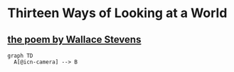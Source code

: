 # Thirteen Ways of Looking at a World

## [the poem by Wallace Stevens](https://www.poetryfoundation.org/poems/45236/thirteen-ways-of-looking-at-a-blackbird)

```mermaid
graph TD
  A[@icn-camera] --> B
```

